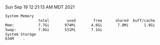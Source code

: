 Sun Sep 19 12:21:13 AM MDT 2021
```bash
System Memory
               total        used        free      shared  buff/cache   available
Mem:           7.7Gi       974Mi       4.8Gi       7.0Mi       1.9Gi       6.4Gi
Swap:          7.6Gi       531Mi       7.1Gi
System Storage
634M	.
```
